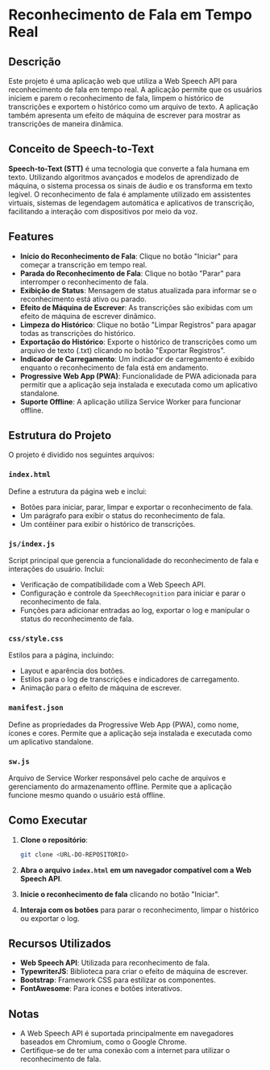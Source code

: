 # Reconhecimento de Fala em Tempo Real

## Descrição

Este projeto é uma aplicação web que utiliza a Web Speech API para reconhecimento de fala em tempo real. A aplicação permite que os usuários iniciem e parem o reconhecimento de fala, limpem o histórico de transcrições e exportem o histórico como um arquivo de texto. A aplicação também apresenta um efeito de máquina de escrever para mostrar as transcrições de maneira dinâmica.

## Conceito de Speech-to-Text

**Speech-to-Text (STT)** é uma tecnologia que converte a fala humana em texto. Utilizando algoritmos avançados e modelos de aprendizado de máquina, o sistema processa os sinais de áudio e os transforma em texto legível. O reconhecimento de fala é amplamente utilizado em assistentes virtuais, sistemas de legendagem automática e aplicativos de transcrição, facilitando a interação com dispositivos por meio da voz.

## Features

- **Início do Reconhecimento de Fala**: Clique no botão "Iniciar" para começar a transcrição em tempo real.
- **Parada do Reconhecimento de Fala**: Clique no botão "Parar" para interromper o reconhecimento de fala.
- **Exibição de Status**: Mensagem de status atualizada para informar se o reconhecimento está ativo ou parado.
- **Efeito de Máquina de Escrever**: As transcrições são exibidas com um efeito de máquina de escrever dinâmico.
- **Limpeza do Histórico**: Clique no botão "Limpar Registros" para apagar todas as transcrições do histórico.
- **Exportação do Histórico**: Exporte o histórico de transcrições como um arquivo de texto (.txt) clicando no botão "Exportar Registros".
- **Indicador de Carregamento**: Um indicador de carregamento é exibido enquanto o reconhecimento de fala está em andamento.
- **Progressive Web App (PWA)**: Funcionalidade de PWA adicionada para permitir que a aplicação seja instalada e executada como um aplicativo standalone.
- **Suporte Offline**: A aplicação utiliza Service Worker para funcionar offline.

## Estrutura do Projeto

O projeto é dividido nos seguintes arquivos:

### `index.html`

Define a estrutura da página web e inclui:

- Botões para iniciar, parar, limpar e exportar o reconhecimento de fala.
- Um parágrafo para exibir o status do reconhecimento de fala.
- Um contêiner para exibir o histórico de transcrições.

### `js/index.js`

Script principal que gerencia a funcionalidade do reconhecimento de fala e interações do usuário. Inclui:

- Verificação de compatibilidade com a Web Speech API.
- Configuração e controle da `SpeechRecognition` para iniciar e parar o reconhecimento de fala.
- Funções para adicionar entradas ao log, exportar o log e manipular o status do reconhecimento de fala.

### `css/style.css`

Estilos para a página, incluindo:

- Layout e aparência dos botões.
- Estilos para o log de transcrições e indicadores de carregamento.
- Animação para o efeito de máquina de escrever.

### `manifest.json`

Define as propriedades da Progressive Web App (PWA), como nome, ícones e cores. Permite que a aplicação seja instalada e executada como um aplicativo standalone.

### `sw.js`

Arquivo de Service Worker responsável pelo cache de arquivos e gerenciamento do armazenamento offline. Permite que a aplicação funcione mesmo quando o usuário está offline.

## Como Executar

1. **Clone o repositório**:
    ```bash
    git clone <URL-DO-REPOSITORIO>
    ```

2. **Abra o arquivo `index.html` em um navegador compatível com a Web Speech API**.

3. **Inicie o reconhecimento de fala** clicando no botão "Iniciar".

4. **Interaja com os botões** para parar o reconhecimento, limpar o histórico ou exportar o log.

## Recursos Utilizados

- **Web Speech API**: Utilizada para reconhecimento de fala.
- **TypewriterJS**: Biblioteca para criar o efeito de máquina de escrever.
- **Bootstrap**: Framework CSS para estilizar os componentes.
- **FontAwesome**: Para ícones e botões interativos.

## Notas

- A Web Speech API é suportada principalmente em navegadores baseados em Chromium, como o Google Chrome.
- Certifique-se de ter uma conexão com a internet para utilizar o reconhecimento de fala.
